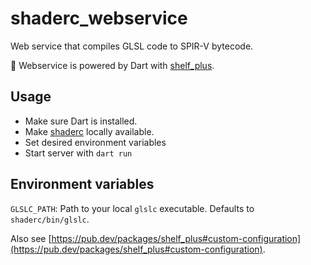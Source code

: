 # shaderc_webservice

Web service that compiles GLSL code to SPIR-V bytecode.

💪 Webservice is powered by Dart with [shelf_plus](https://pub.dev/packages/shelf_plus).

## Usage

- Make sure Dart is installed.
- Make [shaderc](https://github.com/google/shaderc#downloads) locally available.
- Set desired environment variables
- Start server with `dart run`

## Environment variables

`GLSLC_PATH`: Path to your local `glslc` executable. Defaults to `shaderc/bin/glslc`.

Also see [https://pub.dev/packages/shelf_plus#custom-configuration](https://pub.dev/packages/shelf_plus#custom-configuration).